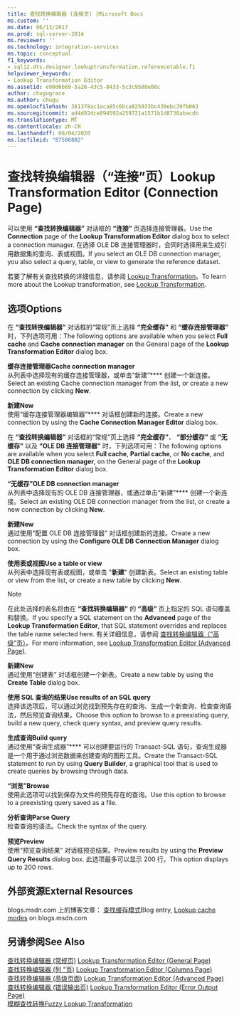 ```yaml
---
title: 查找转换编辑器 (连接页) |Microsoft Docs
ms.custom: ''
ms.date: 06/13/2017
ms.prod: sql-server-2014
ms.reviewer: ''
ms.technology: integration-services
ms.topic: conceptual
f1_keywords:
- sql12.dts.designer.lookuptransformation.referencetable.f1
helpviewer_keywords:
- Lookup Transformation Editor
ms.assetid: e90d6b69-5a26-43c5-8433-5c3c9588e08c
author: chugugrace
ms.author: chugu
ms.openlocfilehash: 381378ac1aca85c6bca825033bc439ebc39fb063
ms.sourcegitcommit: ad4d92dce894592a259721a1571b1d8736abacdb
ms.translationtype: MT
ms.contentlocale: zh-CN
ms.lasthandoff: 08/04/2020
ms.locfileid: "87586802"
---
```

# <a name="lookup-transformation-editor-connection-page"></a><span data-ttu-id="e7a02-102">查找转换编辑器（“连接”页）</span><span class="sxs-lookup"><span data-stu-id="e7a02-102">Lookup Transformation Editor (Connection Page)</span></span>
  <span data-ttu-id="e7a02-103">可以使用 **“查找转换编辑器”** 对话框的 **“连接”** 页选择连接管理器。</span><span class="sxs-lookup"><span data-stu-id="e7a02-103">Use the **Connection** page of the **Lookup Transformation Editor** dialog box to select a connection manager.</span></span> <span data-ttu-id="e7a02-104">在选择 OLE DB 连接管理器时，会同时选择用来生成引用数据集的查询、表或视图。</span><span class="sxs-lookup"><span data-stu-id="e7a02-104">If you select an OLE DB connection manager, you also select a query, table, or view to generate the reference dataset.</span></span>  
  
 <span data-ttu-id="e7a02-105">若要了解有关查找转换的详细信息，请参阅 [Lookup Transformation](data-flow/transformations/lookup-transformation.md)。</span><span class="sxs-lookup"><span data-stu-id="e7a02-105">To learn more about the Lookup transformation, see [Lookup Transformation](data-flow/transformations/lookup-transformation.md).</span></span>  
  
## <a name="options"></a><span data-ttu-id="e7a02-106">选项</span><span class="sxs-lookup"><span data-stu-id="e7a02-106">Options</span></span>  
 <span data-ttu-id="e7a02-107">在 **“查找转换编辑器”** 对话框的“常规”页上选择 **“完全缓存”** 和 **“缓存连接管理器”** 时，下列选项可用：</span><span class="sxs-lookup"><span data-stu-id="e7a02-107">The following options are available when you select **Full cache** and **Cache connection manager** on the General page of the **Lookup Transformation Editor** dialog box.</span></span>  
  
 <span data-ttu-id="e7a02-108">**缓存连接管理器**</span><span class="sxs-lookup"><span data-stu-id="e7a02-108">**Cache connection manager**</span></span>  
 <span data-ttu-id="e7a02-109">从列表中选择现有的缓存连接管理器，或单击“新建”\*\*\*\* 创建一个新连接。</span><span class="sxs-lookup"><span data-stu-id="e7a02-109">Select an existing Cache connection manager from the list, or create a new connection by clicking **New**.</span></span>  
  
 <span data-ttu-id="e7a02-110">**新建**</span><span class="sxs-lookup"><span data-stu-id="e7a02-110">**New**</span></span>  
 <span data-ttu-id="e7a02-111">使用“缓存连接管理器编辑器”\*\*\*\* 对话框创建新的连接。</span><span class="sxs-lookup"><span data-stu-id="e7a02-111">Create a new connection by using the **Cache Connection Manager Editor** dialog box.</span></span>  
  
 <span data-ttu-id="e7a02-112">在 **“查找转换编辑器”** 对话框的“常规”页上选择 **“完全缓存”**、 **“部分缓存”** 或 **“无缓存”** 以及 **“OLE DB 连接管理器”** 时，下列选项可用：</span><span class="sxs-lookup"><span data-stu-id="e7a02-112">The following options are available when you select **Full cache**, **Partial cache**, or **No cache**, and **OLE DB connection manager**, on the General page of the **Lookup Transformation Editor** dialog box.</span></span>  
  
 <span data-ttu-id="e7a02-113">**“无缓存”**</span><span class="sxs-lookup"><span data-stu-id="e7a02-113">**OLE DB connection manager**</span></span>  
 <span data-ttu-id="e7a02-114">从列表中选择现有的 OLE DB 连接管理器，或通过单击“新建”\*\*\*\* 创建一个新连接。</span><span class="sxs-lookup"><span data-stu-id="e7a02-114">Select an existing OLE DB connection manager from the list, or create a new connection by clicking **New**.</span></span>  
  
 <span data-ttu-id="e7a02-115">**新建**</span><span class="sxs-lookup"><span data-stu-id="e7a02-115">**New**</span></span>  
 <span data-ttu-id="e7a02-116">通过使用“配置 OLE DB 连接管理器”  对话框创建新的连接。</span><span class="sxs-lookup"><span data-stu-id="e7a02-116">Create a new connection by using the **Configure OLE DB Connection Manager** dialog box.</span></span>  
  
 <span data-ttu-id="e7a02-117">**使用表或视图**</span><span class="sxs-lookup"><span data-stu-id="e7a02-117">**Use a table or view**</span></span>  
 <span data-ttu-id="e7a02-118">从列表中选择现有表或视图，或单击 "**新建**" 创建新表。</span><span class="sxs-lookup"><span data-stu-id="e7a02-118">Select an existing table or view from the list, or create a new table by clicking **New**.</span></span>  
  
> [!NOTE]  
>  <span data-ttu-id="e7a02-119">在此处选择的表名将由在 **“查找转换编辑器”** 的 **“高级”** 页上指定的 SQL 语句覆盖和替换。</span><span class="sxs-lookup"><span data-stu-id="e7a02-119">If you specify a SQL statement on the **Advanced** page of the **Lookup Transformation Editor**, that SQL statement overrides and replaces the table name selected here.</span></span> <span data-ttu-id="e7a02-120">有关详细信息，请参阅 [查找转换编辑器（“高级”页）](../../2014/integration-services/lookup-transformation-editor-advanced-page.md)。</span><span class="sxs-lookup"><span data-stu-id="e7a02-120">For more information, see [Lookup Transformation Editor &#40;Advanced Page&#41;](../../2014/integration-services/lookup-transformation-editor-advanced-page.md).</span></span>  
  
 <span data-ttu-id="e7a02-121">**新建**</span><span class="sxs-lookup"><span data-stu-id="e7a02-121">**New**</span></span>  
 <span data-ttu-id="e7a02-122">通过使用“创建表”  对话框创建一个新表。</span><span class="sxs-lookup"><span data-stu-id="e7a02-122">Create a new table by using the **Create Table** dialog box.</span></span>  
  
 <span data-ttu-id="e7a02-123">**使用 SQL 查询的结果**</span><span class="sxs-lookup"><span data-stu-id="e7a02-123">**Use results of an SQL query**</span></span>  
 <span data-ttu-id="e7a02-124">选择该选项后，可以通过浏览找到预先存在的查询、生成一个新查询、检查查询语法，然后预览查询结果。</span><span class="sxs-lookup"><span data-stu-id="e7a02-124">Choose this option to browse to a preexisting query, build a new query, check query syntax, and preview query results.</span></span>  
  
 <span data-ttu-id="e7a02-125">**生成查询**</span><span class="sxs-lookup"><span data-stu-id="e7a02-125">**Build query**</span></span>  
 <span data-ttu-id="e7a02-126">通过使用“查询生成器”\*\*\*\* 可以创建要运行的 Transact-SQL 语句，查询生成器是一个用于通过浏览数据来创建查询的图形工具。</span><span class="sxs-lookup"><span data-stu-id="e7a02-126">Create the Transact-SQL statement to run by using **Query Builder**, a graphical tool that is used to create queries by browsing through data.</span></span>  
  
 <span data-ttu-id="e7a02-127">**“浏览”**</span><span class="sxs-lookup"><span data-stu-id="e7a02-127">**Browse**</span></span>  
 <span data-ttu-id="e7a02-128">使用此选项可以找到保存为文件的预先存在的查询。</span><span class="sxs-lookup"><span data-stu-id="e7a02-128">Use this option to browse to a preexisting query saved as a file.</span></span>  
  
 <span data-ttu-id="e7a02-129">**分析查询**</span><span class="sxs-lookup"><span data-stu-id="e7a02-129">**Parse Query**</span></span>  
 <span data-ttu-id="e7a02-130">检查查询的语法。</span><span class="sxs-lookup"><span data-stu-id="e7a02-130">Check the syntax of the query.</span></span>  
  
 <span data-ttu-id="e7a02-131">**预览**</span><span class="sxs-lookup"><span data-stu-id="e7a02-131">**Preview**</span></span>  
 <span data-ttu-id="e7a02-132">使用“预览查询结果”  对话框预览结果。</span><span class="sxs-lookup"><span data-stu-id="e7a02-132">Preview results by using the **Preview Query Results** dialog box.</span></span> <span data-ttu-id="e7a02-133">此选项最多可以显示 200 行。</span><span class="sxs-lookup"><span data-stu-id="e7a02-133">This option displays up to 200 rows.</span></span>  
  
## <a name="external-resources"></a><span data-ttu-id="e7a02-134">外部资源</span><span class="sxs-lookup"><span data-stu-id="e7a02-134">External Resources</span></span>  
 <span data-ttu-id="e7a02-135">blogs.msdn.com 上的博客文章： [查找缓存模式](https://go.microsoft.com/fwlink/?LinkId=219518)</span><span class="sxs-lookup"><span data-stu-id="e7a02-135">Blog entry, [Lookup cache modes](https://go.microsoft.com/fwlink/?LinkId=219518) on blogs.msdn.com</span></span>  
  
## <a name="see-also"></a><span data-ttu-id="e7a02-136">另请参阅</span><span class="sxs-lookup"><span data-stu-id="e7a02-136">See Also</span></span>  
 <span data-ttu-id="e7a02-137">[查找转换编辑器 &#40;常规页&#41;](general-page-of-integration-services-designers-options.md) </span><span class="sxs-lookup"><span data-stu-id="e7a02-137">[Lookup Transformation Editor &#40;General Page&#41;](general-page-of-integration-services-designers-options.md) </span></span>  
 <span data-ttu-id="e7a02-138">[查找转换编辑器 &#40;列 "页&#41;](../../2014/integration-services/lookup-transformation-editor-columns-page.md) </span><span class="sxs-lookup"><span data-stu-id="e7a02-138">[Lookup Transformation Editor &#40;Columns Page&#41;](../../2014/integration-services/lookup-transformation-editor-columns-page.md) </span></span>  
 <span data-ttu-id="e7a02-139">[查找转换编辑器 &#40;高级页面&#41;](../../2014/integration-services/lookup-transformation-editor-advanced-page.md) </span><span class="sxs-lookup"><span data-stu-id="e7a02-139">[Lookup Transformation Editor &#40;Advanced Page&#41;](../../2014/integration-services/lookup-transformation-editor-advanced-page.md) </span></span>  
 <span data-ttu-id="e7a02-140">[查找转换编辑器 &#40;错误输出页&#41;](../../2014/integration-services/lookup-transformation-editor-error-output-page.md) </span><span class="sxs-lookup"><span data-stu-id="e7a02-140">[Lookup Transformation Editor &#40;Error Output Page&#41;](../../2014/integration-services/lookup-transformation-editor-error-output-page.md) </span></span>  
 [<span data-ttu-id="e7a02-141">模糊查找转换</span><span class="sxs-lookup"><span data-stu-id="e7a02-141">Fuzzy Lookup Transformation</span></span>](data-flow/transformations/fuzzy-lookup-transformation.md)  
  
  
